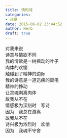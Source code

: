 ```yaml
---  
title: 情和诗  
categories:  
- 诗歌  
date: 2015-06-02 23:44:52  
author: Herb  
draft: true
---  
```

对我来说  
诗意与情欲不同    
我的情欲是一树摇动的叶子  
肉体的欢愉  
触碰到了精神的边际  
我的诗意是一道迅疾的雷电  
精神的挣动  
让灵魂剥离肉体    
故我从不在  
情感极为深刻时　写诗  
因为　我总在游离  
故我从不在  
诗兴极为浓烈时　欢愉  
因为　我魂不守舍